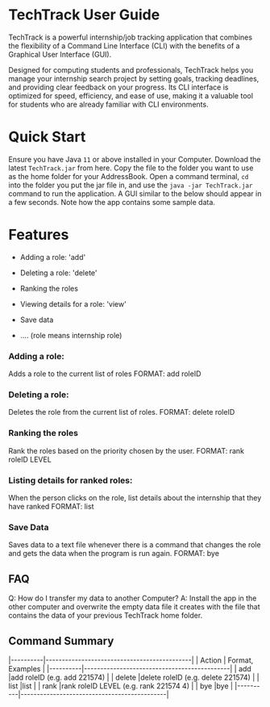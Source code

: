 # TechTrack User Guide

TechTrack is a powerful internship/job tracking application that combines the flexibility of a Command Line Interface (CLI) with the benefits of a Graphical User Interface (GUI).

Designed for computing students and professionals, TechTrack helps you manage your internship search project by setting goals, tracking deadlines, and providing clear feedback on your progress. Its CLI interface is optimized for speed, efficiency, and ease of use, making it a valuable tool for students who are already familiar with CLI environments.

# Quick Start
Ensure you have Java `11` or above installed in your Computer.
Download the latest `TechTrack.jar` from here.
Copy the file to the folder you want to use as the home folder for your AddressBook.
Open a command terminal, `cd` into the folder you put the jar file in, and use the `java -jar TechTrack.jar` command to run the application.
A GUI similar to the below should appear in a few seconds. Note how the app contains some sample data.


# Features
- Adding a role: 'add'
- Deleting a role: 'delete'
- Ranking the roles
- Viewing details for a role: 'view'
- Save data

- ....
  (role means internship role)
### Adding a role:
Adds a role to the current list of roles
FORMAT: add roleID

### Deleting a role:
Deletes the role from the current list of roles.
FORMAT: delete roleID



### Ranking the roles
Rank the roles based on the priority chosen by the user.
FORMAT: rank roleID LEVEL

### Listing details for ranked roles:
When the person clicks on the role, list details about the internship that they have ranked
FORMAT: list

### Save Data
Saves data to a text file whenever there is a command that changes the role and gets the data when the program is run again.
FORMAT: bye


## FAQ
Q: How do I transfer my data to another Computer?
A: Install the app in the other computer and overwrite the empty data file it creates with the file that contains the data of your previous TechTrack home folder.


## Command Summary
|----------|---------------------------------------------|
| Action   | Format, Examples                            |
|----------|---------------------------------------------|
| add      |add roleID (e.g. add 221574)                 |
| delete   |delete roleID (e.g. delete 221574)           |
| list     |list                                         |
| rank     |rank roleID LEVEL (e.g. rank 221574 4)       |
| bye      |bye                                          |
|----------|---------------------------------------------|
